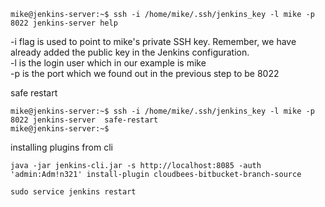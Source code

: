 ```
mike@jenkins-server:~$ ssh -i /home/mike/.ssh/jenkins_key -l mike -p 8022 jenkins-server help
```
-i flag is used to point to mike's private SSH key. Remember, we have already added the public key in the Jenkins configuration.   
-l is the login user which in our example is mike   
-p is the port which we found out in the previous step to be 8022   

safe restart
```
mike@jenkins-server:~$ ssh -i /home/mike/.ssh/jenkins_key -l mike -p 8022 jenkins-server  safe-restart
mike@jenkins-server:~$
```
installing plugins from cli
```
java -jar jenkins-cli.jar -s http://localhost:8085 -auth 'admin:Adm!n321' install-plugin cloudbees-bitbucket-branch-source
```
```
sudo service jenkins restart
```
